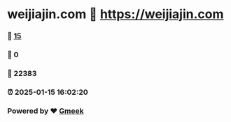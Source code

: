 # weijiajin.com :link: https://weijiajin.com 
### :page_facing_up: [15](https://weijiajin.com/tag.html) 
### :speech_balloon: 0 
### :hibiscus: 22383 
### :alarm_clock: 2025-01-15 16:02:20 
### Powered by :heart: [Gmeek](https://github.com/Meekdai/Gmeek)
